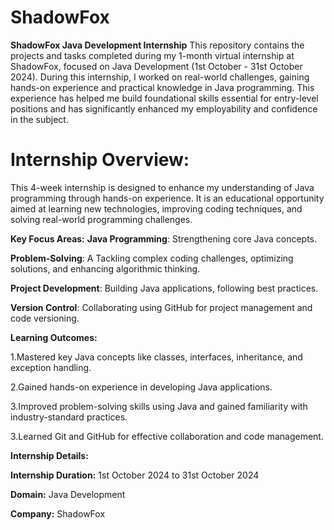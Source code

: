 # **ShadowFox**
**ShadowFox Java Development Internship**
                                         This repository contains the projects and tasks completed during my 1-month virtual internship at ShadowFox, focused on Java Development (1st October - 31st October 2024).
During this internship, I worked on real-world challenges, gaining hands-on experience and practical knowledge in Java programming. This experience has helped me build foundational skills essential for entry-level positions and has significantly enhanced my employability and confidence in the subject.
# **Internship Overview:**
  
  This 4-week internship is designed to enhance my understanding of Java programming through hands-on experience. It is an educational opportunity aimed at learning new technologies, improving coding techniques, and solving real-world programming challenges.


**Key Focus Areas:**
**Java Programming**: Strengthening core Java concepts.

**Problem-Solving**: A Tackling complex coding challenges, optimizing solutions, and enhancing algorithmic thinking.

**Project Development**: Building Java applications, following best practices.

**Version Control**: Collaborating using GitHub for project management and code versioning.


**Learning Outcomes:**

  1.Mastered key Java concepts like classes, interfaces, inheritance, and exception handling.
  
  2.Gained hands-on experience in developing Java applications.
  
  3.Improved problem-solving skills using Java and gained familiarity with industry-standard practices.
  
  3.Learned Git and GitHub for effective collaboration and code management.


**Internship Details:**

**Internship Duration:** 1st October 2024 to 31st October 2024

**Domain:** Java Development

**Company:** ShadowFox
